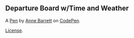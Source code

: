 Departure Board w/Time and Weather
----------------------------------


A [Pen](https://codepen.io/annebarrett2019/pen/ajpOpJ) by [Anne Barrett](https://codepen.io/annebarrett2019) on [CodePen](https://codepen.io).

[License](https://codepen.io/annebarrett2019/pen/ajpOpJ/license).